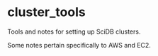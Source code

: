 # cluster_tools
Tools and notes for setting up SciDB clusters.

Some notes pertain specifically to AWS and EC2.
